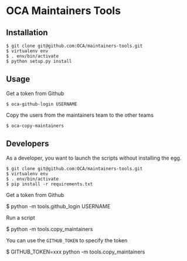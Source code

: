# OCA Maintainers Tools

## Installation

    $ git clone git@github.com:OCA/maintainers-tools.git
    $ virtualenv env
    $ . env/bin/activate
    $ python setup.py install

## Usage

Get a token from Github

    $ oca-github-login USERNAME

Copy the users from the maintainers team to the other teams

    $ oca-copy-maintainers

## Developers

As a developer, you want to launch the scripts without installing the
egg. 

    $ git clone git@github.com:OCA/maintainers-tools.git
    $ virtualenv env
    $ . env/bin/activate
    $ pip install -r requirements.txt

Get a token from Github

   $ python -m tools.github_login USERNAME

Run a script

   $ python -m tools.copy_maintainers

You can use the `GITHUB_TOKEN` to specify the token

   $ GITHUB_TOKEN=xxx python -m tools.copy_maintainers
